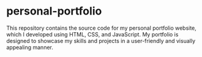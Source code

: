 # personal-portfolio
This repository contains the source code for my personal portfolio website, which I developed using HTML, CSS, and JavaScript. My portfolio is designed to showcase my skills and projects in a user-friendly and visually appealing manner.
